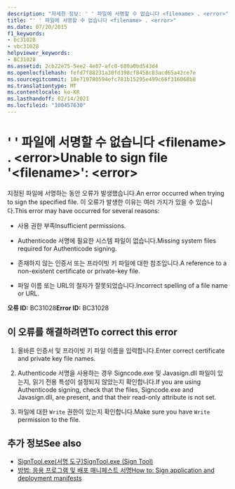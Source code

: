 ```yaml
---
description: "자세한 정보: ' ' 파일에 서명할 수 없습니다 <filename> . <error>"
title: "' ' 파일에 서명할 수 없습니다 <filename> . <error>"
ms.date: 07/20/2015
f1_keywords:
- bc31028
- vbc31028
helpviewer_keywords:
- BC31028
ms.assetid: 2cb22e75-5ee2-4e07-afc0-680a0bd543d4
ms.openlocfilehash: fefd7f88231a30fd398cf8458c83acd65a42ce7e
ms.sourcegitcommit: 10e719780594efc781b15295e499c66f316068b8
ms.translationtype: MT
ms.contentlocale: ko-KR
ms.lasthandoff: 02/14/2021
ms.locfileid: "100457630"
---
```

# <a name="unable-to-sign-file-filename-error"></a><span data-ttu-id="fb01e-103">' ' 파일에 서명할 수 없습니다 \<filename> . \<error></span><span class="sxs-lookup"><span data-stu-id="fb01e-103">Unable to sign file '\<filename>': \<error></span></span>

<span data-ttu-id="fb01e-104">지정된 파일에 서명하는 동안 오류가 발생했습니다.</span><span class="sxs-lookup"><span data-stu-id="fb01e-104">An error occurred when trying to sign the specified file.</span></span> <span data-ttu-id="fb01e-105">이 오류가 발생한 이유는 여러 가지가 있을 수 있습니다.</span><span class="sxs-lookup"><span data-stu-id="fb01e-105">This error may have occurred for several reasons:</span></span>  
  
- <span data-ttu-id="fb01e-106">사용 권한 부족</span><span class="sxs-lookup"><span data-stu-id="fb01e-106">Insufficient permissions.</span></span>  
  
- <span data-ttu-id="fb01e-107">Authenticode 서명에 필요한 시스템 파일이 없습니다.</span><span class="sxs-lookup"><span data-stu-id="fb01e-107">Missing system files required for Authenticode signing.</span></span>  
  
- <span data-ttu-id="fb01e-108">존재하지 않는 인증서 또는 프라이빗 키 파일에 대한 참조입니다.</span><span class="sxs-lookup"><span data-stu-id="fb01e-108">A reference to a non-existent certificate or private-key file.</span></span>  
  
- <span data-ttu-id="fb01e-109">파일 이름 또는 URL의 철자가 잘못되었습니다.</span><span class="sxs-lookup"><span data-stu-id="fb01e-109">Incorrect spelling of a file name or URL.</span></span>  
  
 <span data-ttu-id="fb01e-110">**오류 ID:** BC31028</span><span class="sxs-lookup"><span data-stu-id="fb01e-110">**Error ID:** BC31028</span></span>  
  
## <a name="to-correct-this-error"></a><span data-ttu-id="fb01e-111">이 오류를 해결하려면</span><span class="sxs-lookup"><span data-stu-id="fb01e-111">To correct this error</span></span>  
  
1. <span data-ttu-id="fb01e-112">올바른 인증서 및 프라이빗 키 파일 이름을 입력합니다.</span><span class="sxs-lookup"><span data-stu-id="fb01e-112">Enter correct certificate and private key file names.</span></span>  
  
2. <span data-ttu-id="fb01e-113">Authenticode 서명을 사용하는 경우 Signcode.exe 및 Javasign.dll 파일이 있는지, 읽기 전용 특성이 설정되지 않았는지 확인합니다.</span><span class="sxs-lookup"><span data-stu-id="fb01e-113">If you are using Authenticode signing, check that the files, Signcode.exe and Javasign.dll, are present, and that their read-only attribute is not set.</span></span>  
  
3. <span data-ttu-id="fb01e-114">파일에 대한 `Write` 권한이 있는지 확인합니다.</span><span class="sxs-lookup"><span data-stu-id="fb01e-114">Make sure you have `Write` permission to the file.</span></span>  
  
## <a name="see-also"></a><span data-ttu-id="fb01e-115">추가 정보</span><span class="sxs-lookup"><span data-stu-id="fb01e-115">See also</span></span>

- [<span data-ttu-id="fb01e-116">SignTool.exe(서명 도구)</span><span class="sxs-lookup"><span data-stu-id="fb01e-116">SignTool.exe (Sign Tool)</span></span>](../../framework/tools/signtool-exe.md)
- [<span data-ttu-id="fb01e-117">방법: 응용 프로그램 및 배포 매니페스트 서명</span><span class="sxs-lookup"><span data-stu-id="fb01e-117">How to: Sign application and deployment manifests</span></span>](/visualstudio/ide/how-to-sign-application-and-deployment-manifests)
